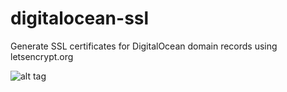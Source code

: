 # digitalocean-ssl
Generate SSL certificates for DigitalOcean domain records using letsencrypt.org

![alt tag](https://igorsaric.github.io/images/certbot.svg)
